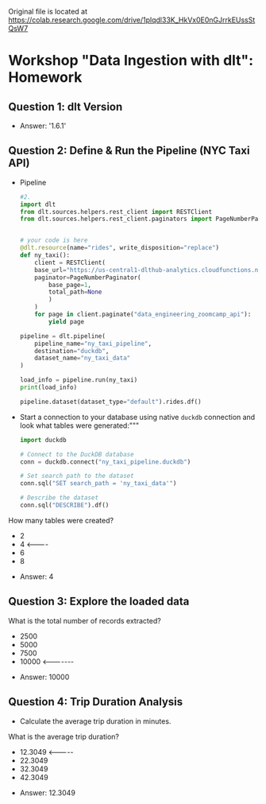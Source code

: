 Original file is located at
    https://colab.research.google.com/drive/1plqdl33K_HkVx0E0nGJrrkEUssStQsW7

# **Workshop "Data Ingestion with dlt": Homework**

## **Question 1: dlt Version**

- Answer: '1.6.1'

## **Question 2: Define & Run the Pipeline (NYC Taxi API)**
- Pipeline
    ```py
    #2.
    import dlt
    from dlt.sources.helpers.rest_client import RESTClient
    from dlt.sources.helpers.rest_client.paginators import PageNumberPaginator


    # your code is here
    @dlt.resource(name="rides", write_disposition="replace")
    def ny_taxi():
        client = RESTClient(
        base_url="https://us-central1-dlthub-analytics.cloudfunctions.net",
        paginator=PageNumberPaginator(
            base_page=1,
            total_path=None
            )
        )
        for page in client.paginate("data_engineering_zoomcamp_api"):
            yield page

    pipeline = dlt.pipeline(
        pipeline_name="ny_taxi_pipeline",
        destination="duckdb",
        dataset_name="ny_taxi_data"
    )

    load_info = pipeline.run(ny_taxi)
    print(load_info)

    pipeline.dataset(dataset_type="default").rides.df()
    ```

- Start a connection to your database using native `duckdb` connection and look what tables were generated:"""

    ```py
    import duckdb

    # Connect to the DuckDB database
    conn = duckdb.connect("ny_taxi_pipeline.duckdb")

    # Set search path to the dataset
    conn.sql("SET search_path = 'ny_taxi_data'")

    # Describe the dataset
    conn.sql("DESCRIBE").df()
    ```

How many tables were created?

* 2
* 4 <----
* 6
* 8
- Answer: 4

## **Question 3: Explore the loaded data**

What is the total number of records extracted?

* 2500
* 5000
* 7500
* 10000 <-------
- Answer: 10000

## **Question 4: Trip Duration Analysis**

* Calculate the average trip duration in minutes.

What is the average trip duration?

* 12.3049 <-----
* 22.3049
* 32.3049
* 42.3049
- Answer: 12.3049
